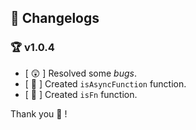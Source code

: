 ## 💎 Changelogs

### 🏆 v1.0.4

-   [ 😲 ] Resolved some _bugs_.
-   [ 🎨 ] Created `isAsyncFunction` function.
-   [ 🎨 ] Created `isFn` function.

Thank you 🎉 !
